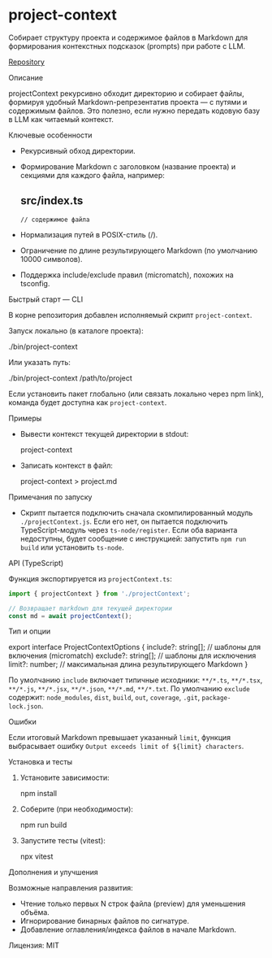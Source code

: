 # project-context

Собирает структуру проекта и содержимое файлов в Markdown для формирования контекстных подсказок (prompts) при работе с LLM.

[Repository](https://github.com/zarly/project-context)

Описание

projectContext рекурсивно обходит директорию и собирает файлы, формируя удобный Markdown-репрезентатив проекта — с путями и содержимым файлов. Это полезно, если нужно передать кодовую базу в LLM как читаемый контекст.

Ключевые особенности

- Рекурсивный обход директории.
- Формирование Markdown с заголовком (название проекта) и секциями для каждого файла, например:

  ## src/index.ts

  ```
  // содержимое файла
  ```

- Нормализация путей в POSIX-стиль (/).
- Ограничение по длине результирующего Markdown (по умолчанию 10000 символов).
- Поддержка include/exclude правил (micromatch), похожих на tsconfig.

Быстрый старт — CLI

В корне репозитория добавлен исполняемый скрипт `project-context`.

Запуск локально (в каталоге проекта):

  ./bin/project-context

Или указать путь:

  ./bin/project-context /path/to/project

Если установить пакет глобально (или связать локально через npm link), команда будет доступна как `project-context`.

Примеры

- Вывести контекст текущей директории в stdout:

  project-context

- Записать контекст в файл:

  project-context > project.md

Примечания по запуску

- Скрипт пытается подключить сначала скомпилированный модуль `./projectContext.js`. Если его нет, он пытается подключить TypeScript-модуль через `ts-node/register`. Если оба варианта недоступны, будет сообщение с инструкцией: запустить `npm run build` или установить `ts-node`.

API (TypeScript)

Функция экспортируется из `projectContext.ts`:

```ts
import { projectContext } from './projectContext';

// Возвращает markdown для текущей директории
const md = await projectContext();
```

Тип и опции

export interface ProjectContextOptions {
  include?: string[]; // шаблоны для включения (micromatch)
  exclude?: string[]; // шаблоны для исключения
  limit?: number;     // максимальная длина результирующего Markdown
}

По умолчанию `include` включает типичные исходники: `**/*.ts`, `**/*.tsx`, `**/*.js`, `**/*.jsx`, `**/*.json`, `**/*.md`, `**/*.txt`.
По умолчанию `exclude` содержит: `node_modules`, `dist`, `build`, `out`, `coverage`, `.git`, `package-lock.json`.

Ошибки

Если итоговый Markdown превышает указанный `limit`, функция выбрасывает ошибку `Output exceeds limit of ${limit} characters`.

Установка и тесты

1. Установите зависимости:

   npm install

2. Соберите (при необходимости):

   npm run build

3. Запустите тесты (vitest):

   npx vitest

Дополнения и улучшения

Возможные направления развития:

- Чтение только первых N строк файла (preview) для уменьшения объёма.
- Игнорирование бинарных файлов по сигнатуре.
- Добавление оглавления/индекса файлов в начале Markdown.

Лицензия: MIT
